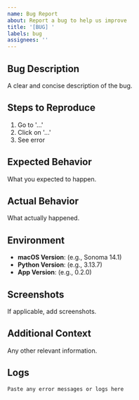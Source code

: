 ```yaml
---
name: Bug Report
about: Report a bug to help us improve
title: '[BUG] '
labels: bug
assignees: ''
---
```


## Bug Description
A clear and concise description of the bug.

## Steps to Reproduce
1. Go to '...'
2. Click on '...'
3. See error

## Expected Behavior
What you expected to happen.

## Actual Behavior
What actually happened.

## Environment
- **macOS Version**: (e.g., Sonoma 14.1)
- **Python Version**: (e.g., 3.13.7)
- **App Version**: (e.g., 0.2.0)

## Screenshots
If applicable, add screenshots.

## Additional Context
Any other relevant information.

## Logs
```
Paste any error messages or logs here
```
